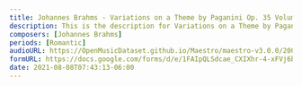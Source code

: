 ```yaml
---
title: Johannes Brahms - Variations on a Theme by Paganini Op. 35 Volumes 1 & 2 (1)
description: This is the description for Variations on a Theme by Paganini Op. 35 Volumes 1 & 2 by Johannes Brahms
composers: [Johannes Brahms]
periods: [Romantic]
audioURL: https://OpenMusicDataset.github.io/Maestro/maestro-v3.0.0/2004/MIDI-Unprocessed_XP_04_R1_2004_01-02_ORIG_MID--AUDIO_04_R1_2004_01_Track01_wav.midi
formURL: https://docs.google.com/forms/d/e/1FAIpQLSdcae_CXIXhr-4-xFVj6b9VcZsR3HxrWiPi97vaFMlDvwatRQ/viewform
date: 2021-08-08T07:43:13-06:00
---
```

